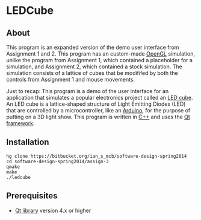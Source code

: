 LEDCube
====

About
----
This program is an expanded version of the demo user interface
from Assignment 1 and 2. This program has an custom-made [OpenGL][1]
simulation, unlike the program from Assignment 1, which contained
a placeholder for a simulation, and Assignment 2, which contained
a stock simulation. The simulation consists of a lattice of cubes
that be modififed by both the controls from Assignment 1
and mouse movements.

Just to recap: This program is a demo of the user interface for
an application that simulates a popular electronics project
called an [LED cube][3]. An LED cube is a lattice-shaped
structure of Light Emitting Diodes (LED) that are controlled by
a microcontroller, like an [Arduino][4], for the purpose of
putting on a 3D light show. This program is written in [C++][5]
and uses the [Qt framework][6].

Installation
----
    hg clone https://bitbucket.org/ian_s_mcb/software-design-spring2014
    cd software-design-spring2014/assign-3
    qmake
    make
    ./ledcube

Prerequisites
----
* [Qt library][7] version 4.x or higher


[1]: http://www.opengl.org/
[2]: http://qt-project.org/doc/qt-4.8/opengl-cube.html
[3]: http://www.instructables.com/id/Led-Cube-8x8x8/
[4]: http://en.wikipedia.org/wiki/Arduino
[5]: http://en.wikipedia.org/wiki/C%2B%2B
[6]: http://en.wikipedia.org/wiki/Qt_%28software%29
[7]: https://qt-project.org/downloads
